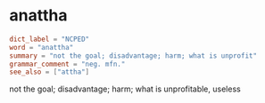 # anattha

``` toml
dict_label = "NCPED"
word = "anattha"
summary = "not the goal; disadvantage; harm; what is unprofit"
grammar_comment = "neg. mfn."
see_also = ["attha"]
```

not the goal; disadvantage; harm; what is unprofitable, useless

